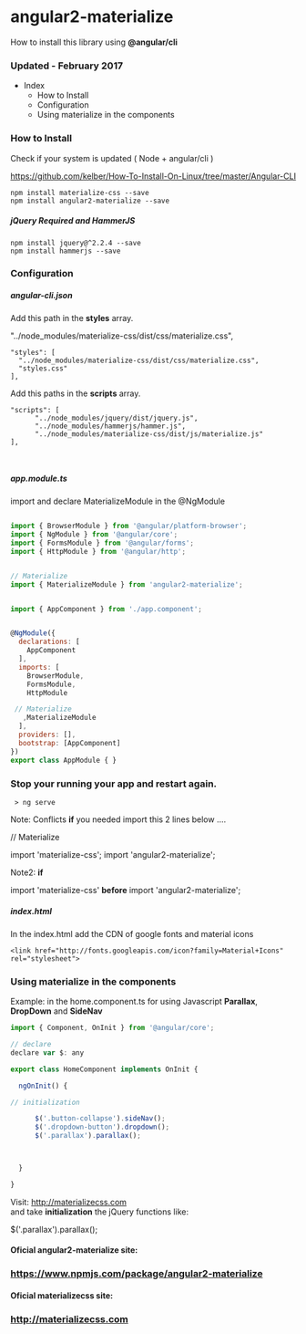 # angular2-materialize
  How to install this library using **@angular/cli**


### Updated -  February 2017


- Index
  + How to Install
  + Configuration
  + Using materialize in the components


### How to Install
  Check if your system is updated ( Node + angular/cli )

  https://github.com/kelber/How-To-Install-On-Linux/tree/master/Angular-CLI


```
npm install materialize-css --save
npm install angular2-materialize --save

```
##### jQuery **Required**  and HammerJS
```
npm install jquery@^2.2.4 --save
npm install hammerjs --save
```


### Configuration

##### angular-cli.json
Add this path in the **styles** array.

"../node_modules/materialize-css/dist/css/materialize.css",

```
"styles": [
  "../node_modules/materialize-css/dist/css/materialize.css",
  "styles.css"
],
```

Add this paths in the **scripts** array.

```
"scripts": [
      "../node_modules/jquery/dist/jquery.js",
      "../node_modules/hammerjs/hammer.js",
      "../node_modules/materialize-css/dist/js/materialize.js"
],



```


##### app.module.ts
import and declare MaterializeModule in the @NgModule

```js

import { BrowserModule } from '@angular/platform-browser';
import { NgModule } from '@angular/core';
import { FormsModule } from '@angular/forms';
import { HttpModule } from '@angular/http';


// Materialize
import { MaterializeModule } from 'angular2-materialize';


import { AppComponent } from './app.component';


@NgModule({
  declarations: [
    AppComponent
  ],
  imports: [
    BrowserModule,
    FormsModule,
    HttpModule

 // Materialize  
   ,MaterializeModule
  ],
  providers: [],
  bootstrap: [AppComponent]
})
export class AppModule { }
```

### Stop your running your app and restart again.  

```
 > ng serve

```  



Note: Conflicts **if**  you needed import this 2 lines below ....

// Materialize  

import 'materialize-css';
import 'angular2-materialize';

Note2: **if**

 import 'materialize-css' **before**
 import 'angular2-materialize';






##### index.html
In the index.html add the CDN of google fonts and material icons
```
<link href="http://fonts.googleapis.com/icon?family=Material+Icons" rel="stylesheet">

```


### Using materialize in the components

Example: in the  home.component.ts for using Javascript **Parallax**, **DropDown** and **SideNav**


```js
import { Component, OnInit } from '@angular/core';

// declare
declare var $: any

export class HomeComponent implements OnInit {

  ngOnInit() {

// initialization

      $('.button-collapse').sideNav();
      $('.dropdown-button').dropdown();
      $('.parallax').parallax();



  }

}
```
Visit: http://materializecss.com  
and take  **initialization** the jQuery functions like:

 $('.parallax').parallax();


#### Oficial angular2-materialize site:
### https://www.npmjs.com/package/angular2-materialize



#### Oficial materializecss site:
### http://materializecss.com

